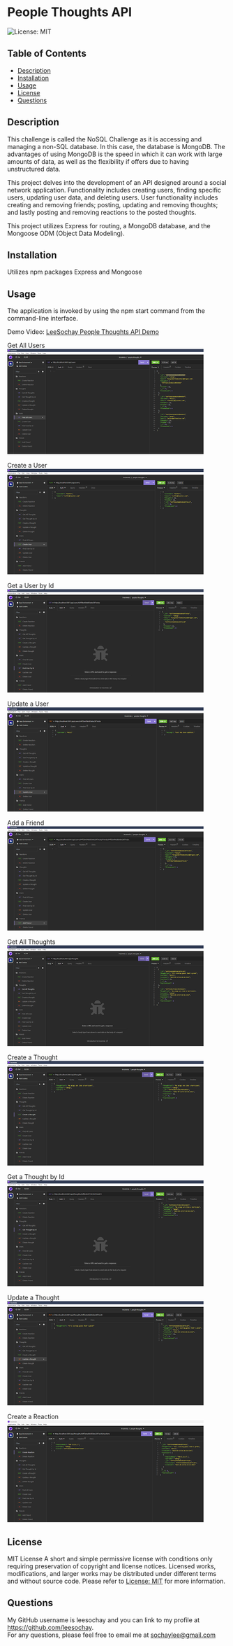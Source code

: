 # People Thoughts API

 ![License: MIT](https://img.shields.io/badge/License-MIT-yellow.svg)

## Table of Contents
  - [Description](#description)
  - [Installation](#installation)
  - [Usage](#usage)
  - [License](#license)
  - [Questions](#questions)

## Description
This challenge is called the NoSQL Challenge as it is accessing and managing a non-SQL database. In this case, the database is MongoDB. The advantages of using MongoDB is the speed in which it can work with large amounts of data, as well as the flexibility if offers due to having unstructured data.

This project delves into the development of an API designed around a social network application. Functionality includes creating users, finding specific users, updating user data, and deleting users. User functionality includes creating and removing friends; posting, updating and removing thoughts; and lastly posting and removing reactions to the posted thoughts.

This project utilizes Express for routing, a MongoDB database, and the Mongoose ODM (Object Data Modeling).

## Installation
Utilizes npm packages Express and Mongoose

## Usage
The application is invoked by using the npm start command from the command-line interface.

Demo Video: [LeeSochay People Thoughts API Demo](https://drive.google.com/file/d/1NVcY7j43z1C7HFH-SiuxkPL6zQ6ElMue/view)

Get All Users\
![Get All Users Screenshot](screenshots/get-all-users.png)

Create a User\
![Create a User Screenshot](screenshots/create-user.png)

Get a User by Id\
![Get a User by Id Screenshot](screenshots/get-user-by-id.png)

Update a User\
![Update a User Screenshot](screenshots/update-user.png)

Add a Friend\
![Add a Friend Screenshot](screenshots/add-friend.png)

Get All Thoughts\
![Get All Thoughts Screenshot](screenshots/get-all-thoughts.png)

Create a Thought\
![Create a Thought Screenshot](screenshots/create-a-thought.png)

Get a Thought by Id\
![Get a Thought by Id Screenshot](screenshots/get-thought-by-id.png)

Update a Thought\
![Update a Thought Screenshot](screenshots/update-a-thought.png)

Create a Reaction\
![Create a Reaction Screenshot](screenshots/create-reaction.png)

## License
MIT License
A short and simple permissive license with conditions only requiring preservation of copyright and license notices. Licensed works, modifications, and larger works may be distributed under different terms and without source code. Please refer to [License: MIT](https://choosealicense.com/licenses/mit/) for more information.

## Questions
My GitHub username is leesochay and you can link to my profile at https://github.com/leesochay.  
For any questions, please feel free to email me at sochaylee@gmail.com
